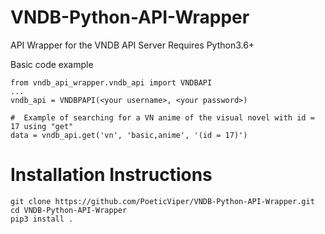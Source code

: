 # VNDB-Python-API-Wrapper
API Wrapper for the VNDB API Server
Requires Python3.6+

Basic code example
```
from vndb_api_wrapper.vndb_api import VNDBAPI
...
vndb_api = VNDBPAPI(<your username>, <your password>)

#  Example of searching for a VN anime of the visual novel with id = 17 using "get"
data = vndb_api.get('vn', 'basic,anime', '(id = 17)')
```

# Installation Instructions
```
git clone https://github.com/PoeticViper/VNDB-Python-API-Wrapper.git
cd VNDB-Python-API-Wrapper
pip3 install . 
```
